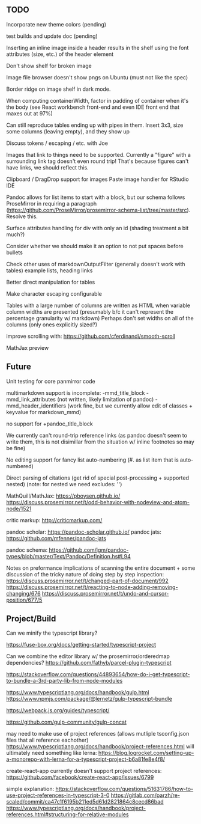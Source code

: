 ## TODO

Incorporate new theme colors (pending)

test builds and update doc (pending)

Inserting an inline image inside a header results in the shelf using the font attributes (size, etc.) of the header element

Don't show shelf for broken image

Image file browser doesn't show pngs on Ubuntu (must not like the spec)

Border ridge on image shelf in dark mode.

When computing containerWidth, factor in padding of container when it's the body (see React workbench front-end and even
IDE front end that maxes out at 97%)

Can still reproduce tables ending up with pipes in them. Insert 3x3, size some columns (leaving empty), and they show up

Discuss tokens / escaping / etc. with Joe

Images that link to things need to be supported. Currently a "figure" with a surrounding link tag doesn't even round trip! That's 
because figures can't have links, we should reflect this.

Clipboard / DragDrop support for images
Paste image handler for RStudio IDE

Pandoc allows for list items to start with a block, but our schema follows ProseMirror in requiring a paragraph
(https://github.com/ProseMirror/prosemirror-schema-list/tree/master/src). Resolve this.

Surface attributes
handling for div with only an id (shading treatment a bit much?)

Consider whether we should make it an option to not put spaces before bullets

Check other uses of markdownOutputFilter (generally doesn't work with tables)
  example lists, heading links

Better direct manipulation for tables

Make character escaping configurable

Tables with a large number of columns are written as HTML when variable column widths are presented (presumably b/c it can't represent the percentage granularity w/ markdown) Perhaps don't set widths on all of the columns (only ones explicitly sized?)

improve scrolling with: <https://github.com/cferdinandi/smooth-scroll>

MathJax preview


## Future

Unit testing for core panmirror code

multimarkdown support is incomplete: -mmd\_title\_block -mmd\_link\_attributes (not written, likely limitation of pandoc) -mmd\_header\_identifiers (work fine, but we currently allow edit of classes + keyvalue for markdown\_mmd)

no support for +pandoc\_title\_block

We currently can't round-trip reference links (as pandoc doesn't seem to write them, this is not disimillar from the situation w/ inline footnotes so may be fine)

No editing support for fancy list auto-numbering (\#. as list item that is auto-numbered)

Direct parsing of citations (get rid of special post-processing + supported nested) (note: for nested we need excludes: '')

MathQuill/MathJax: <https://pboysen.github.io/> <https://discuss.prosemirror.net/t/odd-behavior-with-nodeview-and-atom-node/1521>

critic markup: <http://criticmarkup.com/>

pandoc scholar: <https://pandoc-scholar.github.io/> pandoc jats: <https://github.com/mfenner/pandoc-jats>

pandoc schema: <https://github.com/jgm/pandoc-types/blob/master/Text/Pandoc/Definition.hs#L94>

Notes on preformance implications of scanning the entire document + some discussion of the tricky nature of doing step by step inspection: <https://discuss.prosemirror.net/t/changed-part-of-document/992> <https://discuss.prosemirror.net/t/reacting-to-node-adding-removing-changing/676> <https://discuss.prosemirror.net/t/undo-and-cursor-position/677/5>

## Project/Build

Can we minify the typescript library?

<https://fuse-box.org/docs/getting-started/typescript-project>

Can we combine the editor library w/ the prosemirror/orderedmap dependencies? <https://github.com/fathyb/parcel-plugin-typescript>

<https://stackoverflow.com/questions/44893654/how-do-i-get-typescript-to-bundle-a-3rd-party-lib-from-node-modules>

<https://www.typescriptlang.org/docs/handbook/gulp.html> <https://www.npmjs.com/package/@lernetz/gulp-typescript-bundle>

<https://webpack.js.org/guides/typescript/>

<https://github.com/gulp-community/gulp-concat>

may need to make use of project references (allows mutliple tsconfig.json files that all reference eachother) <https://www.typescriptlang.org/docs/handbook/project-references.html> will ultimately need something like lerna: <https://blog.logrocket.com/setting-up-a-monorepo-with-lerna-for-a-typescript-project-b6a81fe8e4f8/>

create-react-app currently doesn't support project references: <https://github.com/facebook/create-react-app/issues/6799>

simple explanation: <https://stackoverflow.com/questions/51631786/how-to-use-project-references-in-typescript-3-0> <https://gitlab.com/parzh/re-scaled/commit/ca47c1f6195b211ed5d61d2821864c8cecd86bad> <https://www.typescriptlang.org/docs/handbook/project-references.html#structuring-for-relative-modules>